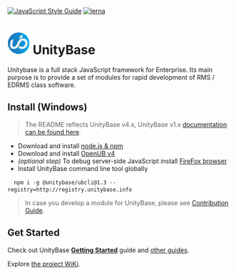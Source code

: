 [![JavaScript Style Guide](https://img.shields.io/badge/code_style-standard-brightgreen.svg)](https://standardjs.com)
[![lerna](https://img.shields.io/badge/maintained%20with-lerna-cc00ff.svg)](https://lernajs.io/)

# <a href="https://unitybase.info/"> <img src="/img/ub-logo-c.png" height="50"></a> UnityBase

Unitybase is a full stack JavaScript framework for Enterprise. Its main purpose is to provide a set of modules for rapid development of RMS / EDRMS class software.


## Install (Windows)

> The README reflects UnityBase v4.x, UnityBase v1.x [documentation can be found here](https://git-pub.intecracy.com/unitybase/samples/tree/master/courses/tutorial).

  - Download and install [node.js & npm](https://nodejs.org/en/download/)
  - Download and install [OpenUB v4](https://unitybase.info/download-files.html)
  - _(optional step)_ To debug server-side JavaScript install [FireFox browser](https://www.mozilla.org/ru/firefox/new/)
  - Install UnityBase command line tool globally
```
  npm i -g @unitybase/ubcli@1.3 --registry=http://registry.unitybase.info
```

> In case you develop a module for UnityBase, please see [Contribution Guide](https://git-pub.intecracy.com/unitybase/ubjs/blob/master/CONTRIBUTING.md).

## Get Started

Check out UnityBase [**Getting Started**](https://git-pub.intecracy.com/unitybase/samples/tree/master/courses/tutorial-v4) guide 
and [other guides](https://git-pub.intecracy.com/unitybase/samples).

Explore [the project WiKi](https://git-pub.intecracy.com/unitybase/ubjs/wikis/home).
